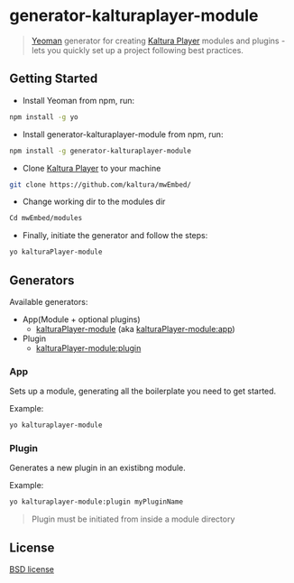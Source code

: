 # generator-kalturaplayer-module

> [Yeoman](http://yeoman.io) generator for creating [Kaltura Player](https://github.com/kaltura/mwEmbed/) modules and plugins - lets you quickly set up a project following best practices.


## Getting Started

* Install Yeoman from npm, run:

```bash
npm install -g yo
```
* Install generator-kalturaplayer-module from npm, run:

```bash
npm install -g generator-kalturaplayer-module
```
* Clone [Kaltura Player](https://github.com/kaltura/mwEmbed/) to your machine

```bash
git clone https://github.com/kaltura/mwEmbed/
```

* Change working dir to the modules dir

```bash
Cd mwEmbed/modules
```

* Finally, initiate the generator and follow the steps:

```bash
yo kalturaPlayer-module
```

## Generators

Available generators:

* App(Module + optional plugins)
    - [kalturaPlayer-module](#app) (aka [kalturaPlayer-module:app](#app))
* Plugin
    - [kalturaPlayer-module:plugin](#plugin)

### App
Sets up a module, generating all the boilerplate you need to get started.

Example:
```bash
yo kalturaplayer-module
```

### Plugin
Generates a new plugin in an existibng module.

Example:
```bash
yo kalturaplayer-module:plugin myPluginName
```
>Plugin must be initiated from inside a module directory

## License

[BSD license](http://opensource.org/licenses/bsd-license.php)
